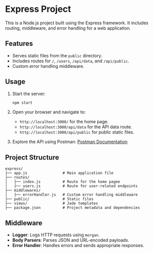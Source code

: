 # Express Project

This is a Node.js project built using the Express framework. It includes routing, middleware, and error handling for a web application.

## Features

- Serves static files from the `public` directory.
- Includes routes for `/`, `/users`, `/api/data`, and `/api/public`.
- Custom error handling middleware.


## Usage

1. Start the server:
   ```bash
   npm start
   ```
2. Open your browser and navigate to:
   - `http://localhost:3000/` for the home page.
   - `http://localhost:3000/api/data` for the API data route.
   - `http://localhost:3000/api/public` for public static files.

3. Explore the API using Postman:
   [Postman Documentation](https://documenter.getpostman.com/view/42769621/2sB2cPi4uS)

## Project Structure

```
express/
├── app.js                # Main application file
├── routes/
│   ├── index.js          # Route for the home pagee
│   ├── users.js          # Route for user-related endpoints
├── middlewares/
│   ├── errorHandler.js   # Custom error handling middleware
├── public/               # Static files
├── views/                # Jade templates
├── package.json          # Project metadata and dependencies
```

## Middleware

- **Logger**: Logs HTTP requests using `morgan`.
- **Body Parsers**: Parses JSON and URL-encoded payloads.
- **Error Handler**: Handles errors and sends appropriate responses.

